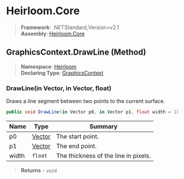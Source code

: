 # Heirloom.Core

> **Framework**: .NETStandard,Version=v2.1  
> **Assembly**: [Heirloom.Core][0]

## GraphicsContext.DrawLine (Method)

> **Namespace**: [Heirloom][0]  
> **Declaring Type**: [GraphicsContext][1]

### DrawLine(in Vector, in Vector, float)

Draws a line segment between two points to the current surface.

```cs
public void DrawLine(in Vector p0, in Vector p1, float width = 1)
```

| Name  | Type        | Summary                              |
|-------|-------------|--------------------------------------|
| p0    | [Vector][2] | The start point.                     |
| p1    | [Vector][2] | The end point.                       |
| width | `float`     | The thickness of the line in pixels. |

> **Returns** - `void`

[0]: ../../../Heirloom.Core.md
[1]: ../GraphicsContext.md
[2]: ../Vector.md
